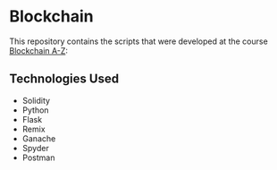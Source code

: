 # Blockchain

This repository contains the scripts that were developed at the course [Blockchain A-Z](https://www.udemy.com/course/build-your-blockchain-az/):

## Technologies Used

* Solidity
* Python
* Flask
* Remix
* Ganache
* Spyder
* Postman
